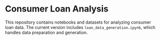 # Consumer Loan Analysis

This repository contains notebooks and datasets for analyzing consumer loan data. 
The current version includes `loan_data_generation.ipynb`, which handles data preparation and generation.
